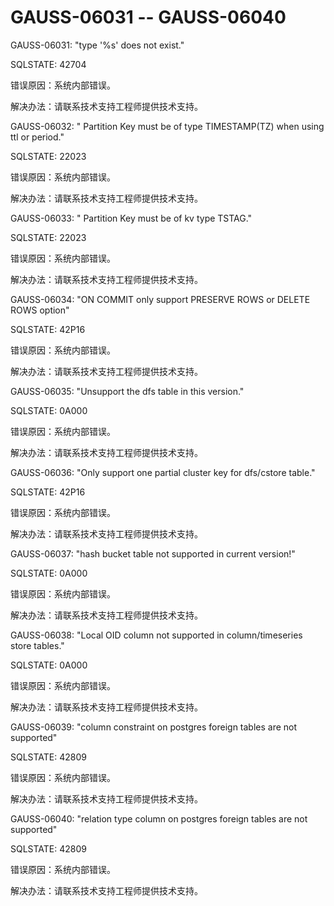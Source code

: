 # GAUSS-06031 -- GAUSS-06040<a name="ZH-CN_TOPIC_0302073574"></a>

GAUSS-06031: "type '%s' does not exist."

SQLSTATE: 42704

错误原因：系统内部错误。

解决办法：请联系技术支持工程师提供技术支持。

GAUSS-06032: " Partition Key must be of type TIMESTAMP\(TZ\) when using ttl or period."

SQLSTATE: 22023

错误原因：系统内部错误。

解决办法：请联系技术支持工程师提供技术支持。

GAUSS-06033: " Partition Key must be of kv type TSTAG."

SQLSTATE: 22023

错误原因：系统内部错误。

解决办法：请联系技术支持工程师提供技术支持。

GAUSS-06034: "ON COMMIT only support PRESERVE ROWS or DELETE ROWS option"

SQLSTATE: 42P16

错误原因：系统内部错误。

解决办法：请联系技术支持工程师提供技术支持。

GAUSS-06035: "Unsupport the dfs table in this version."

SQLSTATE: 0A000

错误原因：系统内部错误。

解决办法：请联系技术支持工程师提供技术支持。

GAUSS-06036: "Only support one partial cluster key for dfs/cstore table."

SQLSTATE: 42P16

错误原因：系统内部错误。

解决办法：请联系技术支持工程师提供技术支持。

GAUSS-06037: "hash bucket table not supported in current version!"

SQLSTATE: 0A000

错误原因：系统内部错误。

解决办法：请联系技术支持工程师提供技术支持。

GAUSS-06038: "Local OID column not supported in column/timeseries store tables."

SQLSTATE: 0A000

错误原因：系统内部错误。

解决办法：请联系技术支持工程师提供技术支持。

GAUSS-06039: "column constraint on postgres foreign tables are not supported"

SQLSTATE: 42809

错误原因：系统内部错误。

解决办法：请联系技术支持工程师提供技术支持。

GAUSS-06040: "relation type column on postgres foreign tables are not supported"

SQLSTATE: 42809

错误原因：系统内部错误。

解决办法：请联系技术支持工程师提供技术支持。

